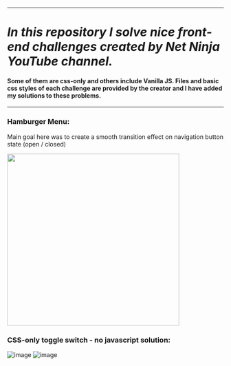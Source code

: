 
--- 
# *In this repository I solve nice front-end challenges created by Net Ninja YouTube channel.*

#### Some of them are css-only and others include Vanilla JS. Files and basic css styles of each challenge are provided by the creator and I have added my solutions to these problems. 
---

### Hamburger Menu: 

Main goal here was to create a smooth transition effect on navigation button state (open / closed)

<img src='https://github.com/user-attachments/assets/69f11d77-7c52-4196-9ab5-febfd701d4a4' width="400" height="400"/>

### CSS-only toggle switch - no javascript solution:

![image](https://github.com/user-attachments/assets/9b1c8ac4-8a46-497f-87cd-b84106182c5b)
![image](https://github.com/user-attachments/assets/1681a3b9-166c-4ee1-bb09-56bffd31097f)

